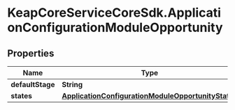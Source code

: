 # KeapCoreServiceCoreSdk.ApplicationConfigurationModuleOpportunity

## Properties

Name | Type | Description | Notes
------------ | ------------- | ------------- | -------------
**defaultStage** | **String** |  | [optional] 
**states** | [**ApplicationConfigurationModuleOpportunityStates**](ApplicationConfigurationModuleOpportunityStates.md) |  | [optional] 


